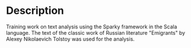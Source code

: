 # Description 
Training work on text analysis using the Sparky framework in the Scala language. The text of the classic work of Russian literature "Emigrants" by Alexey Nikolaevich Tolstoy was used for the analysis.
